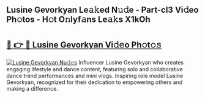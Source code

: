 ## Lusine Gevorkyan Le𝚊𝚔ed N𝚞𝚍e - Part-cI3 Vi𝚍eo Ph𝚘tos - H𝚘t O𝚗lyf𝚊ns Le𝚊𝚔s X1kOh

# <h2><a href="http://hf390yg.feru.top/?c=Lusine+Gevorkyan">🔗 👉 🔴 Lusine Gevorkyan Vi𝚍𝚎o Ph𝚘t𝚘𝚜</a></h2>

[![Lusine Gevorkyan Nu𝚍𝚎s](https://i.imgur.com/0TWrTi3.gif)](http://hf390yg.feru.top/?c=Lusine+Gevorkyan)
Influencer Lusine Gevorkyan who creates engaging lifestyle and dance content, featuring solo and collaborative dance trend performances and mini vlogs. Inspiring role model Lusine Gevorkyan, recognized for their dedication to empowering others and making a difference. 
